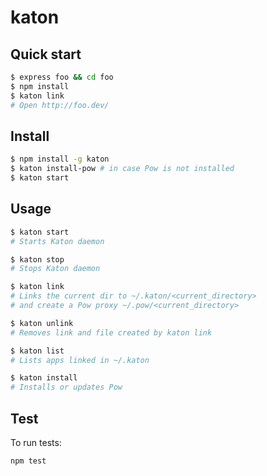 # katon

## Quick start

```bash
$ express foo && cd foo
$ npm install
$ katon link
# Open http://foo.dev/
```

## Install

```bash
$ npm install -g katon
$ katon install-pow # in case Pow is not installed
$ katon start
```


## Usage

```bash
$ katon start
# Starts Katon daemon

$ katon stop
# Stops Katon daemon

$ katon link
# Links the current dir to ~/.katon/<current_directory>
# and create a Pow proxy ~/.pow/<current_directory>

$ katon unlink
# Removes link and file created by katon link

$ katon list
# Lists apps linked in ~/.katon

$ katon install
# Installs or updates Pow
```

## Test

To run tests:

```
npm test
```
